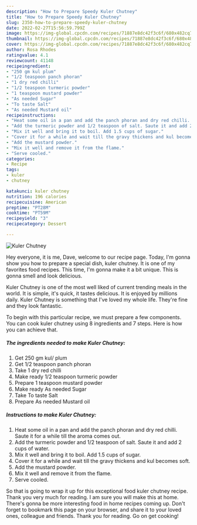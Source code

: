 ```yaml
---
description: "How to Prepare Speedy Kuler Chutney"
title: "How to Prepare Speedy Kuler Chutney"
slug: 2350-how-to-prepare-speedy-kuler-chutney
date: 2022-02-27T15:56:59.799Z
image: https://img-global.cpcdn.com/recipes/71887e8dc42f3c6f/680x482cq70/kuler-chutney-recipe-main-photo.jpg
thumbnail: https://img-global.cpcdn.com/recipes/71887e8dc42f3c6f/680x482cq70/kuler-chutney-recipe-main-photo.jpg
cover: https://img-global.cpcdn.com/recipes/71887e8dc42f3c6f/680x482cq70/kuler-chutney-recipe-main-photo.jpg
author: Rosa Rhodes
ratingvalue: 4.1
reviewcount: 41148
recipeingredient:
- "250 gm kul plum"
- "1/2 teaspoon panch phoran"
- "1 dry red chilli"
- "1/2 teaspoon turmeric powder"
- "1 teaspoon mustard powder"
- "As needed Sugar"
- "To taste Salt"
- "As needed Mustard oil"
recipeinstructions:
- "Heat some oil in a pan and add the panch phoran and dry red chilli. Saute it for a while till the aroma comes out."
- "Add the turmeric powder and 1/2 teaspoon of salt. Saute it and add 2 cups of water."
- "Mix it well and bring it to boil. Add 1.5 cups of sugar."
- "Cover it for a while and wait till the gravy thickens and kul becomes soft."
- "Add the mustard powder."
- "Mix it well and remove it from the flame."
- "Serve cooled."
categories:
- Recipe
tags:
- kuler
- chutney

katakunci: kuler chutney 
nutrition: 196 calories
recipecuisine: American
preptime: "PT28M"
cooktime: "PT59M"
recipeyield: "3"
recipecategory: Dessert

---
```



![Kuler Chutney](https://img-global.cpcdn.com/recipes/71887e8dc42f3c6f/680x482cq70/kuler-chutney-recipe-main-photo.jpg)

Hey everyone, it is me, Dave, welcome to our recipe page. Today, I'm gonna show you how to prepare a special dish, kuler chutney. It is one of my favorites food recipes. This time, I'm gonna make it a bit unique. This is gonna smell and look delicious.



Kuler Chutney is one of the most well liked of current trending meals in the world. It is simple, it's quick, it tastes delicious. It is enjoyed by millions daily. Kuler Chutney is something that I've loved my whole life. They're fine and they look fantastic.


To begin with this particular recipe, we must prepare a few components. You can cook kuler chutney using 8 ingredients and 7 steps. Here is how you can achieve that.

<!--inarticleads1-->

##### The ingredients needed to make Kuler Chutney:

1. Get 250 gm kul/ plum
1. Get 1/2 teaspoon panch phoran
1. Take 1 dry red chilli
1. Make ready 1/2 teaspoon turmeric powder
1. Prepare 1 teaspoon mustard powder
1. Make ready As needed Sugar
1. Take To taste Salt
1. Prepare As needed Mustard oil




<!--inarticleads2-->

##### Instructions to make Kuler Chutney:

1. Heat some oil in a pan and add the panch phoran and dry red chilli. Saute it for a while till the aroma comes out.
1. Add the turmeric powder and 1/2 teaspoon of salt. Saute it and add 2 cups of water.
1. Mix it well and bring it to boil. Add 1.5 cups of sugar.
1. Cover it for a while and wait till the gravy thickens and kul becomes soft.
1. Add the mustard powder.
1. Mix it well and remove it from the flame.
1. Serve cooled.




So that is going to wrap it up for this exceptional food kuler chutney recipe. Thank you very much for reading. I am sure you will make this at home. There's gonna be more interesting food in home recipes coming up. Don't forget to bookmark this page on your browser, and share it to your loved ones, colleague and friends. Thank you for reading. Go on get cooking!
